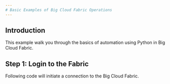 ```yaml
---
# Basic Examples of Big Cloud Fabric Operations
---
```


## Introduction

This example walk you through the basics of automation using Python in Big Cloud Fabric.

## Step 1: Login to the Fabric

Following code will initiate a connection to the Big Cloud Fabric. 

<script src="https://gist.github.com/jayakody/a7e600273d22d91419be2435c315d3f9.js"></script>
